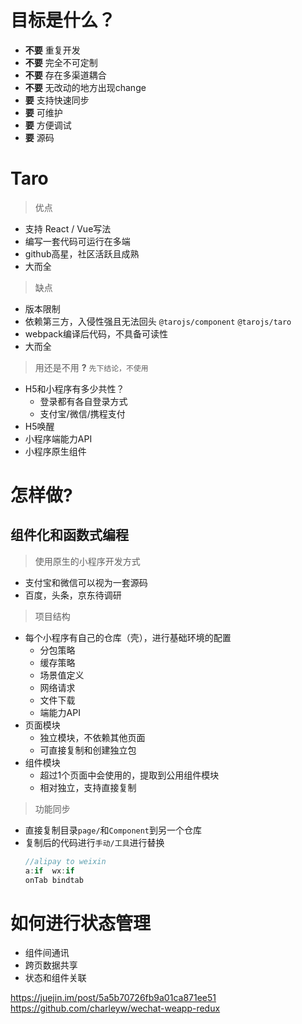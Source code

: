 # 目标是什么？
- **不要** 重复开发
- **不要** 完全不可定制
- **不要** 存在多渠道耦合
- **不要** 无改动的地方出现change
- **要** 支持快速同步
- **要** 可维护
- **要** 方便调试
- **要** 源码

# Taro
> 优点
- 支持 React / Vue写法
- 编写一套代码可运行在多端
- github高星，社区活跃且成熟
- 大而全
  
> 缺点
- 版本限制
- 依赖第三方，入侵性强且无法回头 `@tarojs/component` `@tarojs/taro`
- webpack编译后代码，不具备可读性
- 大而全

> 用还是不用 **?** `先下结论，不使用`    
- H5和小程序有多少共性？
  - 登录都有各自登录方式
  - 支付宝/微信/携程支付
- H5唤醒
- 小程序端能力API
- 小程序原生组件

# 怎样做?
## 组件化和函数式编程
> 使用原生的小程序开发方式
- 支付宝和微信可以视为一套源码
- 百度，头条，京东待调研
  
> 项目结构
- 每个小程序有自己的仓库（壳），进行基础环境的配置
  - 分包策略
  - 缓存策略
  - 场景值定义
  - 网络请求
  - 文件下载
  - 端能力API
- 页面模块
  - 独立模块，不依赖其他页面
  - 可直接复制和创建独立包
- 组件模块
  - 超过1个页面中会使用的，提取到公用组件模块
  - 相对独立，支持直接复制

> 功能同步
- 直接复制目录`page/`和`Component`到另一个仓库
- 复制后的代码进行`手动/工具`进行替换
  ```js
  //alipay to weixin
  a:if  wx:if
  onTab bindtab


# 如何进行状态管理
- 组件间通讯
- 跨页数据共享
- 状态和组件关联

https://juejin.im/post/5a5b70726fb9a01ca871ee51   
https://github.com/charleyw/wechat-weapp-redux

